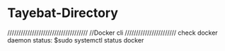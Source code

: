 # Tayebat-Directory

////////////////////////////////////
//Docker cli ///////////////////////
check docker daemon status:
$sudo systemctl status docker
